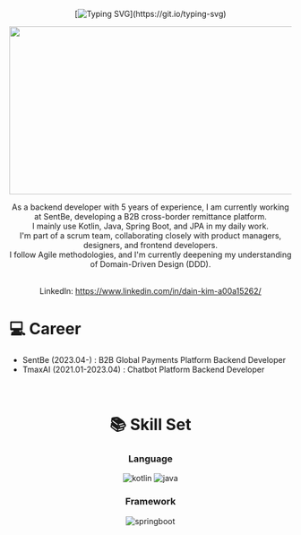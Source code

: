 <div align="center">

[![Typing SVG](https://readme-typing-svg.demolab.com?font=Ubuntu&size=30&pause=1000&color=F7F7F7&width=435&lines=Hello+!+I'm+Dain+Kim+!)](https://git.io/typing-svg)

<a href="https://www.gitanimals.org/en_US?utm_medium=image&utm_source=dain7&utm_content=farm">
  <img
    src="https://render.gitanimals.org/farms/dain7"
    width="600"
    height="300"
  />
</a>

<br/>

As a backend developer with 5 years of experience, I am currently working at SentBe, developing a B2B cross-border remittance platform. </br>
I mainly use Kotlin, Java, Spring Boot, and JPA in my daily work. </br>
I'm part of a scrum team, collaborating closely with product managers, designers, and frontend developers. </br>
I follow Agile methodologies, and I'm currently deepening my understanding of Domain-Driven Design (DDD). </br>

<br/>
LinkedIn: <a href="https://www.linkedin.com/in/dain-kim-a00a15262/">https://www.linkedin.com/in/dain-kim-a00a15262/</a>
<br/>

</div>

# 💻 Career  
- SentBe (2023.04-)        : B2B Global Payments Platform Backend Developer  
- TmaxAI (2021.01-2023.04) : Chatbot Platform Backend Developer  
<br/>

<div align="center">

# 📚 Skill Set  

### Language  
<img alt="kotlin" src="https://img.shields.io/badge/Kotlin-7F52FF.svg?&style=for-the-badge&logo=Kotlin&logoColor=white"/>  
<img alt="java" src="https://img.shields.io/badge/Java-007396.svg?&style=for-the-badge&logo=Java&logoColor=white"/>

### Framework  
<img alt="springboot" src="https://img.shields.io/badge/Springboot-6DB33F.svg?&style=for-the-badge&logo=Springboot&logoColor=white"/>

</div>
